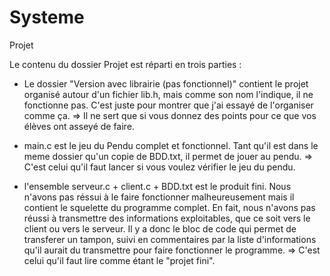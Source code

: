 # Systeme
Projet


Le contenu du dossier Projet est réparti en trois parties :

- Le dossier "Version avec librairie (pas fonctionnel)" contient le projet organisé autour d'un fichier lib.h,
mais comme son nom l'indique, il ne fonctionne pas. C'est juste pour montrer que j'ai essayé de l'organiser comme ça.
=> Il ne sert que si vous donnez des points pour ce que vos élèves ont asseyé de faire.

- main.c est le jeu du Pendu complet et fonctionnel. Tant qu'il est dans le meme dossier qu'un copie de BDD.txt,
il permet de jouer au pendu.
=> C'est celui qu'il faut lancer si vous voulez vérifier le jeu du pendu.

- l'ensemble serveur.c + client.c + BDD.txt est le produit fini. Nous n'avons pas réssui à le faire fonctionner
malheureusement mais il contient le squelette du programme complet. En fait, nous n'avons pas réussi à transmettre
des informations exploitables, que ce soit vers le client ou vers le serveur. Il y a donc le bloc de code qui permet
de transferer un tampon, suivi en commentaires par la liste d'informations qu'il aurait du transmettre pour faire
fonctionner le programme.
=> C'est celui qu'il faut lire comme étant le "projet fini".
